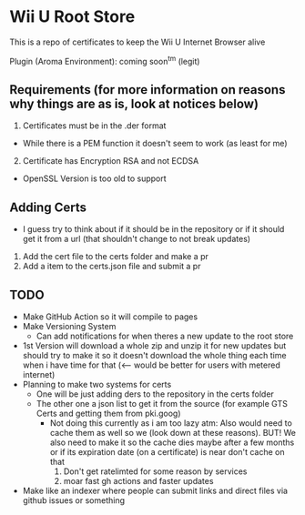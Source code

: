 # Wii U Root Store

This is a repo of certificates to keep the Wii U Internet Browser alive

Plugin (Aroma Environment): coming soon<sup>tm</sup> (legit)

## Requirements (for more information on reasons why things are as is, look at notices below)
1. Certificates must be in the .der format
  - While there is a PEM function it doesn't seem to work (as least for me)
2. Certificate has Encryption RSA and not ECDSA
  - OpenSSL Version is too old to support

## Adding Certs
- I guess try to think about if it should be in the repository or if it should get it from a url (that shouldn't change to not break updates)
1. Add the cert file to the certs folder and make a pr
2. Add a item to the certs.json file and submit a pr

## TODO
- Make GitHub Action so it will compile to pages
- Make Versioning System
  - Can add notifications for when theres a new update to the root store
- 1st Version will download a whole zip and unzip it for new updates but should try to make it so it doesn't download the whole thing each time when i have time for that (<-- would be better for users with metered internet)
- Planning to make two systems for certs
  - One will be just adding ders to the repository in the certs folder
  - The other one a json list to get it from the source (for example GTS Certs and getting them from pki.goog) 
    - Not doing this currently as i am too lazy atm: Also would need to cache them as well so we (look down at these reasons). BUT! We also need to make it so the cache dies maybe after a few months or if its expiration date (on a certificate) is near don't cache on that 
      1. Don't get ratelimted for some reason by services
      2. moar fast gh actions and faster updates
- Make like an indexer where people can submit links and direct files via github issues or something
